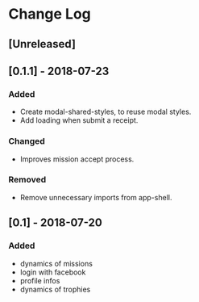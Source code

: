# Change Log

## [Unreleased]

## [0.1.1] - 2018-07-23
### Added
- Create modal-shared-styles, to reuse modal styles.
- Add loading when submit a receipt.
### Changed
- Improves mission accept process.
### Removed
- Remove unnecessary imports from app-shell.

## [0.1] - 2018-07-20
### Added
- dynamics of missions
- login with facebook
- profile infos
- dynamics of trophies
